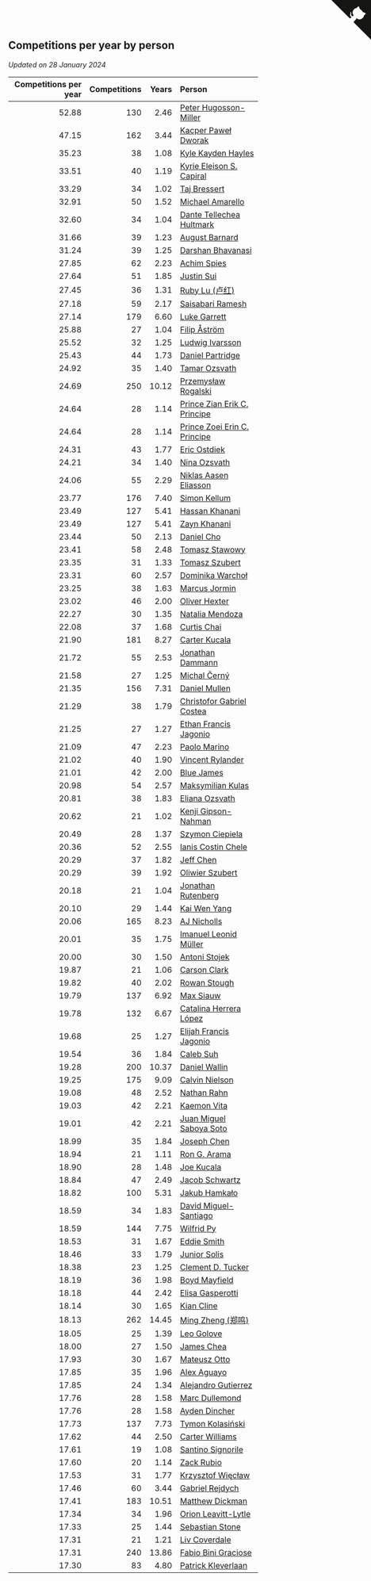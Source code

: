 ## Competitions per year by person

*Updated on 28 January 2024*

| Competitions per year | Competitions | Years | Person |
| ---: | ---: | ---: | :--- |
| 52.88 | 130 | 2.46 | [Peter Hugosson-Miller](https://www.worldcubeassociation.org/persons/2021HUGO01) |
| 47.15 | 162 | 3.44 | [Kacper Paweł Dworak](https://www.worldcubeassociation.org/persons/2020DWOR01) |
| 35.23 | 38 | 1.08 | [Kyle Kayden Hayles](https://www.worldcubeassociation.org/persons/2022HAYL02) |
| 33.51 | 40 | 1.19 | [Kyrie Eleison S. Capiral](https://www.worldcubeassociation.org/persons/2022CAPI02) |
| 33.29 | 34 | 1.02 | [Taj Bressert](https://www.worldcubeassociation.org/persons/2023BRES01) |
| 32.91 | 50 | 1.52 | [Michael Amarello](https://www.worldcubeassociation.org/persons/2022AMAR09) |
| 32.60 | 34 | 1.04 | [Dante Tellechea Hultmark](https://www.worldcubeassociation.org/persons/2023HULT01) |
| 31.66 | 39 | 1.23 | [August Barnard](https://www.worldcubeassociation.org/persons/2022BARN21) |
| 31.24 | 39 | 1.25 | [Darshan Bhavanasi](https://www.worldcubeassociation.org/persons/2022BHAV01) |
| 27.85 | 62 | 2.23 | [Achim Spies](https://www.worldcubeassociation.org/persons/2021SPIE01) |
| 27.64 | 51 | 1.85 | [Justin Sui](https://www.worldcubeassociation.org/persons/2022SUIJ01) |
| 27.45 | 36 | 1.31 | [Ruby Lu (卢红)](https://www.worldcubeassociation.org/persons/2022LURU01) |
| 27.18 | 59 | 2.17 | [Saisabari Ramesh](https://www.worldcubeassociation.org/persons/2021RAME01) |
| 27.14 | 179 | 6.60 | [Luke Garrett](https://www.worldcubeassociation.org/persons/2017GARR05) |
| 25.88 | 27 | 1.04 | [Filip Åström](https://www.worldcubeassociation.org/persons/2023ASTR01) |
| 25.52 | 32 | 1.25 | [Ludwig Ivarsson](https://www.worldcubeassociation.org/persons/2022IVAR01) |
| 25.43 | 44 | 1.73 | [Daniel Partridge](https://www.worldcubeassociation.org/persons/2022PART02) |
| 24.92 | 35 | 1.40 | [Tamar Ozsvath](https://www.worldcubeassociation.org/persons/2022OZSV04) |
| 24.69 | 250 | 10.12 | [Przemysław Rogalski](https://www.worldcubeassociation.org/persons/2013ROGA02) |
| 24.64 | 28 | 1.14 | [Prince Zian Erik C. Principe](https://www.worldcubeassociation.org/persons/2022PRIN08) |
| 24.64 | 28 | 1.14 | [Prince Zoei Erin C. Principe](https://www.worldcubeassociation.org/persons/2022PRIN09) |
| 24.31 | 43 | 1.77 | [Eric Ostdiek](https://www.worldcubeassociation.org/persons/2022OSTD01) |
| 24.21 | 34 | 1.40 | [Nina Ozsvath](https://www.worldcubeassociation.org/persons/2022OZSV03) |
| 24.06 | 55 | 2.29 | [Niklas Aasen Eliasson](https://www.worldcubeassociation.org/persons/2021ELIA01) |
| 23.77 | 176 | 7.40 | [Simon Kellum](https://www.worldcubeassociation.org/persons/2016KELL12) |
| 23.49 | 127 | 5.41 | [Hassan Khanani](https://www.worldcubeassociation.org/persons/2018KHAN26) |
| 23.49 | 127 | 5.41 | [Zayn Khanani](https://www.worldcubeassociation.org/persons/2018KHAN28) |
| 23.44 | 50 | 2.13 | [Daniel Cho](https://www.worldcubeassociation.org/persons/2021CHOD01) |
| 23.41 | 58 | 2.48 | [Tomasz Stawowy](https://www.worldcubeassociation.org/persons/2021STAW01) |
| 23.35 | 31 | 1.33 | [Tomasz Szubert](https://www.worldcubeassociation.org/persons/2022SZUB02) |
| 23.31 | 60 | 2.57 | [Dominika Warchoł](https://www.worldcubeassociation.org/persons/2021WARC01) |
| 23.25 | 38 | 1.63 | [Marcus Jormin](https://www.worldcubeassociation.org/persons/2022JORM01) |
| 23.02 | 46 | 2.00 | [Oliver Hexter](https://www.worldcubeassociation.org/persons/2022HEXT01) |
| 22.27 | 30 | 1.35 | [Natalia Mendoza](https://www.worldcubeassociation.org/persons/2022MEND24) |
| 22.08 | 37 | 1.68 | [Curtis Chai](https://www.worldcubeassociation.org/persons/2022CHAI02) |
| 21.90 | 181 | 8.27 | [Carter Kucala](https://www.worldcubeassociation.org/persons/2015KUCA01) |
| 21.72 | 55 | 2.53 | [Jonathan Dammann](https://www.worldcubeassociation.org/persons/2021DAMM01) |
| 21.58 | 27 | 1.25 | [Michal Černý](https://www.worldcubeassociation.org/persons/2022CERN03) |
| 21.35 | 156 | 7.31 | [Daniel Mullen](https://www.worldcubeassociation.org/persons/2016MULL04) |
| 21.29 | 38 | 1.79 | [Christofor Gabriel Costea](https://www.worldcubeassociation.org/persons/2022COST03) |
| 21.25 | 27 | 1.27 | [Ethan Francis Jagonio](https://www.worldcubeassociation.org/persons/2022JAGO03) |
| 21.09 | 47 | 2.23 | [Paolo Marino](https://www.worldcubeassociation.org/persons/2021MARI04) |
| 21.02 | 40 | 1.90 | [Vincent Rylander](https://www.worldcubeassociation.org/persons/2022RYLA01) |
| 21.01 | 42 | 2.00 | [Blue James](https://www.worldcubeassociation.org/persons/2022JAME01) |
| 20.98 | 54 | 2.57 | [Maksymilian Kulas](https://www.worldcubeassociation.org/persons/2021KULA02) |
| 20.81 | 38 | 1.83 | [Eliana Ozsvath](https://www.worldcubeassociation.org/persons/2022OZSV01) |
| 20.62 | 21 | 1.02 | [Kenji Gipson-Nahman](https://www.worldcubeassociation.org/persons/2023GIPS01) |
| 20.49 | 28 | 1.37 | [Szymon Ciepiela](https://www.worldcubeassociation.org/persons/2022CIEP01) |
| 20.36 | 52 | 2.55 | [Ianis Costin Chele](https://www.worldcubeassociation.org/persons/2021CHEL01) |
| 20.29 | 37 | 1.82 | [Jeff Chen](https://www.worldcubeassociation.org/persons/2022CHEN19) |
| 20.29 | 39 | 1.92 | [Oliwier Szubert](https://www.worldcubeassociation.org/persons/2022SZUB01) |
| 20.18 | 21 | 1.04 | [Jonathan Rutenberg](https://www.worldcubeassociation.org/persons/2023RUTE01) |
| 20.10 | 29 | 1.44 | [Kai Wen Yang](https://www.worldcubeassociation.org/persons/2022YANG19) |
| 20.06 | 165 | 8.23 | [AJ Nicholls](https://www.worldcubeassociation.org/persons/2015NICH04) |
| 20.01 | 35 | 1.75 | [Imanuel Leonid Müller](https://www.worldcubeassociation.org/persons/2022MULL02) |
| 20.00 | 30 | 1.50 | [Antoni Stojek](https://www.worldcubeassociation.org/persons/2022STOJ03) |
| 19.87 | 21 | 1.06 | [Carson Clark](https://www.worldcubeassociation.org/persons/2023CLAR02) |
| 19.82 | 40 | 2.02 | [Rowan Stough](https://www.worldcubeassociation.org/persons/2022STOU01) |
| 19.79 | 137 | 6.92 | [Max Siauw](https://www.worldcubeassociation.org/persons/2017SIAU02) |
| 19.78 | 132 | 6.67 | [Catalina Herrera López](https://www.worldcubeassociation.org/persons/2017LOPE31) |
| 19.68 | 25 | 1.27 | [Elijah Francis Jagonio](https://www.worldcubeassociation.org/persons/2022JAGO02) |
| 19.54 | 36 | 1.84 | [Caleb Suh](https://www.worldcubeassociation.org/persons/2022SUHC01) |
| 19.28 | 200 | 10.37 | [Daniel Wallin](https://www.worldcubeassociation.org/persons/2013WALL03) |
| 19.25 | 175 | 9.09 | [Calvin Nielson](https://www.worldcubeassociation.org/persons/2014NIEL03) |
| 19.08 | 48 | 2.52 | [Nathan Rahn](https://www.worldcubeassociation.org/persons/2021RAHN01) |
| 19.03 | 42 | 2.21 | [Kaemon Vita](https://www.worldcubeassociation.org/persons/2021VITA01) |
| 19.01 | 42 | 2.21 | [Juan Miguel Saboya Soto](https://www.worldcubeassociation.org/persons/2021SOTO01) |
| 18.99 | 35 | 1.84 | [Joseph Chen](https://www.worldcubeassociation.org/persons/2022CHEN16) |
| 18.94 | 21 | 1.11 | [Ron G. Arama](https://www.worldcubeassociation.org/persons/2022ARAM01) |
| 18.90 | 28 | 1.48 | [Joe Kucala](https://www.worldcubeassociation.org/persons/2022KUCA01) |
| 18.84 | 47 | 2.49 | [Jacob Schwartz](https://www.worldcubeassociation.org/persons/2021SCHW01) |
| 18.82 | 100 | 5.31 | [Jakub Hamkało](https://www.worldcubeassociation.org/persons/2018HAMK01) |
| 18.59 | 34 | 1.83 | [David Miguel-Santiago](https://www.worldcubeassociation.org/persons/2022MIGU02) |
| 18.59 | 144 | 7.75 | [Wilfrid Py](https://www.worldcubeassociation.org/persons/2016PYWI01) |
| 18.53 | 31 | 1.67 | [Eddie Smith](https://www.worldcubeassociation.org/persons/2022SMIT20) |
| 18.46 | 33 | 1.79 | [Junior Solis](https://www.worldcubeassociation.org/persons/2022SOLI03) |
| 18.38 | 23 | 1.25 | [Clement D. Tucker](https://www.worldcubeassociation.org/persons/2022TUCK09) |
| 18.19 | 36 | 1.98 | [Boyd Mayfield](https://www.worldcubeassociation.org/persons/2022MAYF01) |
| 18.18 | 44 | 2.42 | [Elisa Gasperotti](https://www.worldcubeassociation.org/persons/2021GASP01) |
| 18.14 | 30 | 1.65 | [Kian Cline](https://www.worldcubeassociation.org/persons/2022CLIN01) |
| 18.13 | 262 | 14.45 | [Ming Zheng (郑鸣)](https://www.worldcubeassociation.org/persons/2009ZHEN11) |
| 18.05 | 25 | 1.39 | [Leo Golove](https://www.worldcubeassociation.org/persons/2022GOLO02) |
| 18.00 | 27 | 1.50 | [James Chea](https://www.worldcubeassociation.org/persons/2022CHEA05) |
| 17.93 | 30 | 1.67 | [Mateusz Otto](https://www.worldcubeassociation.org/persons/2022OTTO01) |
| 17.85 | 35 | 1.96 | [Alex Aguayo](https://www.worldcubeassociation.org/persons/2022AGUA01) |
| 17.85 | 24 | 1.34 | [Alejandro Gutierrez](https://www.worldcubeassociation.org/persons/2022GUTI09) |
| 17.76 | 28 | 1.58 | [Marc Dullemond](https://www.worldcubeassociation.org/persons/2022DULL01) |
| 17.76 | 28 | 1.58 | [Ayden Dincher](https://www.worldcubeassociation.org/persons/2022DINC01) |
| 17.73 | 137 | 7.73 | [Tymon Kolasiński](https://www.worldcubeassociation.org/persons/2016KOLA02) |
| 17.62 | 44 | 2.50 | [Carter Williams](https://www.worldcubeassociation.org/persons/2021WILL06) |
| 17.61 | 19 | 1.08 | [Santino Signorile](https://www.worldcubeassociation.org/persons/2022SIGN01) |
| 17.60 | 20 | 1.14 | [Zack Rubio](https://www.worldcubeassociation.org/persons/2022RUBI10) |
| 17.53 | 31 | 1.77 | [Krzysztof Więcław](https://www.worldcubeassociation.org/persons/2022WIEC01) |
| 17.46 | 60 | 3.44 | [Gabriel Rejdych](https://www.worldcubeassociation.org/persons/2020REJD01) |
| 17.41 | 183 | 10.51 | [Matthew Dickman](https://www.worldcubeassociation.org/persons/2013DICK01) |
| 17.34 | 34 | 1.96 | [Orion Leavitt-Lytle](https://www.worldcubeassociation.org/persons/2022LEAV01) |
| 17.33 | 25 | 1.44 | [Sebastian Stone](https://www.worldcubeassociation.org/persons/2022STON09) |
| 17.31 | 21 | 1.21 | [Liv Coverdale](https://www.worldcubeassociation.org/persons/2022COVE02) |
| 17.31 | 240 | 13.86 | [Fabio Bini Graciose](https://www.worldcubeassociation.org/persons/2010GRAC02) |
| 17.30 | 83 | 4.80 | [Patrick Kleverlaan](https://www.worldcubeassociation.org/persons/2019KLEV01) |


<a href="https://github.com/jonatanklosko/wca_statistics" class="github-corner" aria-label="View source on Github"><svg width="80" height="80" viewBox="0 0 250 250" style="fill:#151513; color:#fff; position: absolute; top: 0; border: 0; right: 0;" aria-hidden="true"><path d="M0,0 L115,115 L130,115 L142,142 L250,250 L250,0 Z"></path><path d="M128.3,109.0 C113.8,99.7 119.0,89.6 119.0,89.6 C122.0,82.7 120.5,78.6 120.5,78.6 C119.2,72.0 123.4,76.3 123.4,76.3 C127.3,80.9 125.5,87.3 125.5,87.3 C122.9,97.6 130.6,101.9 134.4,103.2" fill="currentColor" style="transform-origin: 130px 106px;" class="octo-arm"></path><path d="M115.0,115.0 C114.9,115.1 118.7,116.5 119.8,115.4 L133.7,101.6 C136.9,99.2 139.9,98.4 142.2,98.6 C133.8,88.0 127.5,74.4 143.8,58.0 C148.5,53.4 154.0,51.2 159.7,51.0 C160.3,49.4 163.2,43.6 171.4,40.1 C171.4,40.1 176.1,42.5 178.8,56.2 C183.1,58.6 187.2,61.8 190.9,65.4 C194.5,69.0 197.7,73.2 200.1,77.6 C213.8,80.2 216.3,84.9 216.3,84.9 C212.7,93.1 206.9,96.0 205.4,96.6 C205.1,102.4 203.0,107.8 198.3,112.5 C181.9,128.9 168.3,122.5 157.7,114.1 C157.9,116.9 156.7,120.9 152.7,124.9 L141.0,136.5 C139.8,137.7 141.6,141.9 141.8,141.8 Z" fill="currentColor" class="octo-body"></path></svg></a><style>.github-corner:hover .octo-arm{animation:octocat-wave 560ms ease-in-out}@keyframes octocat-wave{0%,100%{transform:rotate(0)}20%,60%{transform:rotate(-25deg)}40%,80%{transform:rotate(10deg)}}@media (max-width:500px){.github-corner:hover .octo-arm{animation:none}.github-corner .octo-arm{animation:octocat-wave 560ms ease-in-out}}</style>

